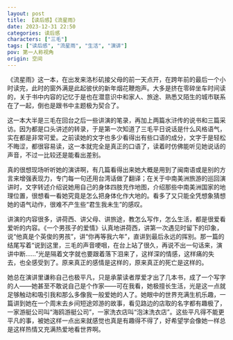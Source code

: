 ```yaml
---
layout: post
title: 【读后感】《流星雨》
date: 2023-12-31 22:50
categories: 读后感
characters: ["三毛"]
tags: ["读后感", "流星雨", "生活", "演讲"]
pov: 第一人称视角
origin: 空间
---
```


《流星雨》这一本，在出发来洛杉矶接父母的前一天点开，在跨年前的最后一个小时读完，此时的窗外满是此起彼伏的新年烟花鞭炮声。大多是挤在零碎坐车时间读的，关于书中内容的记忆于是也在潜意识中和家人、旅途、熟悉又陌生的城市联系在了一起，倒也是跟书中主题极为契合了。

这一本大半是三毛在回台之后一些讲演的笔录，再加上两篇水浒传的说书和三篇采访。因为都是口头讲述的转录，于是第一次知道了三毛平日说话是什么风格语气，实在都是非常可爱。之前读她的文字也多少看得出有些口语的成分，文字于是轻松不晦涩，都很容易读，这一本就完全是真正的口语了，读着时仿佛能听见她说话的声音，不过一比较还是能看出差别。

真的很想现场听听她的演讲啊，有几篇看得出来她大概是用到了闽南语或是别的方言来增强表现力，专门每一句还用台湾话做了翻译；在关于中南美洲旅游的巡回演讲时，文字转述介绍说她用自己的身体四肢充作地图，介绍那些中南美洲国家的地理位置，很想看一看她究竟是怎么把身体化作大地的。看多了又只能全凭想象猜想她的语气动作，很难不产生些“君生我未生”的感叹。

讲演的内容很多，讲荷西、讲父母、讲旅途，教怎么写作，怎么生活，都是很爱看爱听的内容。《一个男孩子的爱情》认真地讲荷西，讲第一次遇见时留下的印象，说“他真是个英俊的男孩”，讲“你再等我六年”，直讲到最后永远的挥别。那一篇的结尾写着“说到这里，三毛的声音哽咽，在台上站了很久，再说不出一句话来，演讲中断……”光是隔着文字就也要跟着落下泪来了，这样深的情感，这样痛的失去，也全感受到了。原来真正的感情是这样的，原来真正的死亡是这样的。

她总在演讲里谦称自己也极平凡，只是承蒙读者厚爱才出了几本书，成了一个写字的人——她甚至不敢说自己是个作家——可在我看，她极擅长生活，光是这一点就足够触动和吸引我和那么多像我一般爱她的人了。她眼中的世界充满生机乐趣，一篇讲到她在一个周末去乡间短途郊游的故事，看见路边的店取的名字都有趣极了，一家游艇公司叫“海鸥游艇公司”，一家洗衣店叫“泡沫洗衣店”。这些平凡得不能更平凡的事，被她这样一点出来就感觉也真是有趣得不得了，好希望学会像她一样总是这样热情又充满热爱地看世界啊。

